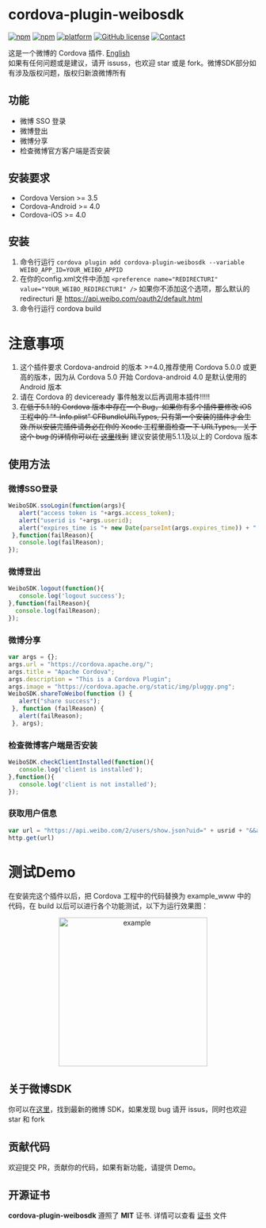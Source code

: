 # cordova-plugin-weibosdk
[![npm](https://img.shields.io/npm/v/cordova-plugin-weibosdk.svg)](https://www.npmjs.com/package/cordova-plugin-weibosdk)
[![npm](https://img.shields.io/npm/dm/cordova-plugin-weibosdk.svg)](https://www.npmjs.com/package/cordova-plugin-weibosdk)
[![platform](https://img.shields.io/badge/platform-iOS%2FAndroid-lightgrey.svg?style=flat)](https://github.com/iVanPan/cordova_weibo)
[![GitHub license](https://img.shields.io/github/license/mashape/apistatus.svg?style=flat)](https://github.com/iVanPan/cordova_weibo/blob/master/LICENSE)
[![Contact](https://img.shields.io/badge/contact-Van-green.svg?style=flat)](http://VanPan.me)


这是一个微博的 Cordova 插件. [English](https://github.com/iVanPan/cordova_weibo)    
如果有任何问题或是建议，请开 issuss，也欢迎 star 或是 fork。微博SDK部分如有涉及版权问题，版权归新浪微博所有

## 功能
- 微博 SSO 登录
- 微博登出
- 微博分享
- 检查微博官方客户端是否安装

## 安装要求
- Cordova Version >= 3.5
- Cordova-Android >= 4.0
- Cordova-iOS >= 4.0

## 安装
1. 命令行运行 ```cordova plugin add cordova-plugin-weibosdk --variable WEIBO_APP_ID=YOUR_WEIBO_APPID```			
2. 在你的config.xml文件中添加 ```<preference name="REDIRECTURI" value="YOUR_WEIBO_REDIRECTURI" />``` 如果你不添加这个选项，那么默认的 redirecturi 是 https://api.weibo.com/oauth2/default.html               
3. 命令行运行 cordova build   					

# 注意事项
1. 这个插件要求 Cordova-android 的版本 >=4.0,推荐使用 Cordova  5.0.0 或更高的版本，因为从 Cordova 5.0 开始 Cordova-android 4.0 是默认使用的 Android 版本
2. 请在 Cordova 的 deviceready 事件触发以后再调用本插件!!!!!  
3. <del>在低于5.1.1的 Cordova 版本中存在一个 Bug，如果你有多个插件要修改 iOS 工程中的 “*-Info.plist” CFBundleURLTypes, 只有第一个安装的插件才会生效.所以安装完插件请务必在你的 Xcode 工程里面检查一下 URLTypes。 关于这个 bug 的详情你可以在 [这里](https://issues.apache.org/jira/browse/CB-8007)找到</del> 建议安装使用5.1.1及以上的 Cordova 版本 						

## 使用方法
### 微博SSO登录
```Javascript
WeiboSDK.ssoLogin(function(args){
   alert("access token is "+args.access_token);
   alert("userid is "+args.userid);
   alert("expires_time is "+ new Date(parseInt(args.expires_time)) + " TimeStamp is " +args.expires_time);
 },function(failReason){
   console.log(failReason);
});
```


### 微博登出
```Javascript
WeiboSDK.logout(function(){
   console.log('logout success');
},function(failReason){
  console.log(failReason);
});
```

### 微博分享
```Javascript
var args = {};
args.url = "https://cordova.apache.org/";
args.title = "Apache Cordova";
args.description = "This is a Cordova Plugin";
args.image = "https://cordova.apache.org/static/img/pluggy.png"; 
WeiboSDK.shareToWeibo(function () {
   alert("share success");
 }, function (failReason) {
   alert(failReason);
 }, args);
```

### 检查微博客户端是否安装
```Javascript
WeiboSDK.checkClientInstalled(function(){
   console.log('client is installed');
},function(){
   console.log('client is not installed');
});
```

### 获取用户信息
```Javascript
var url = "https://api.weibo.com/2/users/show.json?uid=" + usrid + "&&access_token=" + token;
http.get(url)
```

# 测试Demo
在安装完这个插件以后，把 Cordova 工程中的代码替换为 example_www 中的代码，在 build 以后可以进行各个功能测试，以下为运行效果图：
<div style="text-align:center"><img src="https://github.com/iVanPan/cordova_weibo/blob/master/ScreenShot.png?raw=true" alt="example" style="width:300px"></div>		

## 关于微博SDK
你可以在[这里](https://github.com/sinaweibosdk)，找到最新的微博 SDK，如果发现 bug 请开 issus，同时也欢迎 star 和 fork

## 贡献代码
欢迎提交 PR，贡献你的代码，如果有新功能，请提供 Demo。

## 开源证书

**cordova-plugin-weibosdk** 遵照了 **MIT** 证书. 详情可以查看 [证书](https://github.com/iVanPan/cordova_weibo/blob/master/LICENSE) 文件

